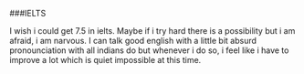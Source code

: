 ###IELTS

I wish i could get 7.5 in ielts. Maybe if i try hard there is a possibility but i am afraid, i am narvous. I can talk good english with a little bit absurd pronounciation with all indians do but whenever i do so, i feel like i have to improve a lot which is quiet impossible at this time.
